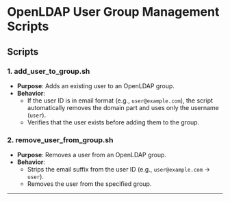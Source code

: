 # OpenLDAP User Group Management Scripts

## Scripts

### 1. **add_user_to_group.sh**

- **Purpose**: Adds an existing user to an OpenLDAP group.
- **Behavior**:
  - If the user ID is in email format (e.g., `user@example.com`), the script automatically removes the domain part and uses only the username (`user`).
  - Verifies that the user exists before adding them to the group.

### 2. **remove_user_from_group.sh**

- **Purpose**: Removes a user from an OpenLDAP group.
- **Behavior**:
  - Strips the email suffix from the user ID (e.g., `user@example.com` -> `user`).
  - Removes the user from the specified group.

---
